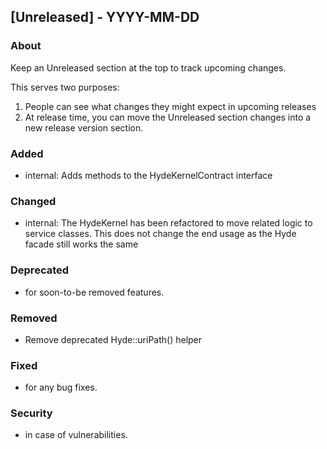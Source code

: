 ## [Unreleased] - YYYY-MM-DD

### About

Keep an Unreleased section at the top to track upcoming changes.

This serves two purposes:

1. People can see what changes they might expect in upcoming releases
2. At release time, you can move the Unreleased section changes into a new release version section.

### Added
- internal: Adds methods to the HydeKernelContract interface

### Changed
- internal: The HydeKernel has been refactored to move related logic to service classes. This does not change the end usage as the Hyde facade still works the same

### Deprecated
- for soon-to-be removed features.

### Removed
- Remove deprecated Hyde::uriPath() helper

### Fixed
- for any bug fixes.

### Security
- in case of vulnerabilities.
